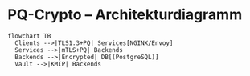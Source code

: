 # PQ-Crypto – Architekturdiagramm

```mermaid
flowchart TB
  Clients -->|TLS1.3+PQ| Services[NGINX/Envoy]
  Services -->|mTLS+PQ| Backends
  Backends -->|Encrypted| DB[(PostgreSQL)]
  Vault -->|KMIP| Backends
```

